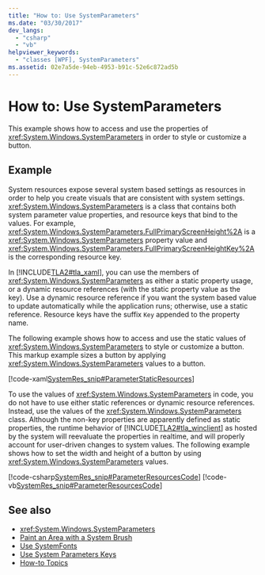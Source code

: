 ```yaml
---
title: "How to: Use SystemParameters"
ms.date: "03/30/2017"
dev_langs: 
  - "csharp"
  - "vb"
helpviewer_keywords: 
  - "classes [WPF], SystemParameters"
ms.assetid: 02e7a5de-94eb-4953-b91c-52e6c872ad5b
---
```

# How to: Use SystemParameters
This example shows how to access and use the properties of <xref:System.Windows.SystemParameters> in order to style or customize a button.  
  
## Example  
 System resources expose several system based settings as resources in order to help you create visuals that are consistent with system settings. <xref:System.Windows.SystemParameters> is a class that contains both system parameter value properties, and resource keys that bind to the values. For example, <xref:System.Windows.SystemParameters.FullPrimaryScreenHeight%2A> is a <xref:System.Windows.SystemParameters> property value and <xref:System.Windows.SystemParameters.FullPrimaryScreenHeightKey%2A> is the corresponding resource key.  
  
 In [!INCLUDE[TLA2#tla_xaml](../../../../includes/tla2sharptla-xaml-md.md)], you can use the members of <xref:System.Windows.SystemParameters> as either a static property usage, or a dynamic resource references (with the static property value as the key). Use a dynamic resource reference if you want the system based value to update automatically while the application runs; otherwise, use a static reference. Resource keys have the suffix `Key` appended to the property name.  
  
 The following example shows how to access and use the static values of <xref:System.Windows.SystemParameters> to style or customize a button. This markup example sizes a button by applying <xref:System.Windows.SystemParameters> values to a button.  
  
 [!code-xaml[SystemRes_snip#ParameterStaticResources](../../../../samples/snippets/csharp/VS_Snippets_Wpf/SystemRes_snip/CSharp/Pane1.xaml#parameterstaticresources)]  
  
 To use the values of <xref:System.Windows.SystemParameters> in code, you do not have to use either static references or dynamic resource references. Instead, use the values of the <xref:System.Windows.SystemParameters> class. Although the non-key properties are apparently defined as static properties, the runtime behavior of [!INCLUDE[TLA2#tla_winclient](../../../../includes/tla2sharptla-winclient-md.md)] as hosted by the system will reevaluate the properties in realtime, and will properly account for user-driven changes to system values. The following example shows how to set the width and height of a button by using <xref:System.Windows.SystemParameters> values.  
  
 [!code-csharp[SystemRes_snip#ParameterResourcesCode](../../../../samples/snippets/csharp/VS_Snippets_Wpf/SystemRes_snip/CSharp/Pane1.xaml.cs#parameterresourcescode)]
 [!code-vb[SystemRes_snip#ParameterResourcesCode](../../../../samples/snippets/visualbasic/VS_Snippets_Wpf/SystemRes_snip/VisualBasic/Pane1.xaml.vb#parameterresourcescode)]  
  
## See also
- <xref:System.Windows.SystemParameters>
- [Paint an Area with a System Brush](../../../../docs/framework/wpf/graphics-multimedia/how-to-paint-an-area-with-a-system-brush.md)
- [Use SystemFonts](../../../../docs/framework/wpf/advanced/how-to-use-systemfonts.md)
- [Use System Parameters Keys](../../../../docs/framework/wpf/advanced/how-to-use-system-parameters-keys.md)
- [How-to Topics](../../../../docs/framework/wpf/advanced/resources-how-to-topics.md)
